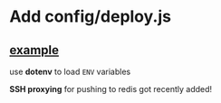 # Add config/deploy.js

## [example](https://github.com/ghedamat/ember-deploy-demo/blob/master/edd-cli/config/deploy.js)

use **dotenv** to load `ENV` variables

**SSH proxying** for pushing to redis got recently added!
